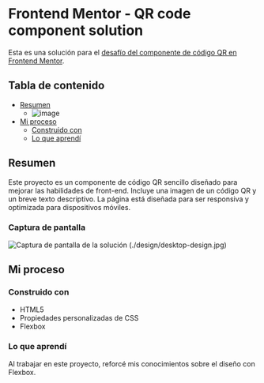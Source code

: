 # Frontend Mentor - QR code component solution

Esta es una solución para el [desafío del componente de código QR en Frontend Mentor](https://www.frontendmentor.io/challenges/qr-code-component-iux_sIO_H).

## Tabla de contenido

- [Resumen](#resumen)
  - ![image](https://github.com/AbiSulkes/qr-code-component/assets/132610111/0cf51674-0691-47e9-999a-3b8c67043935)
- [Mi proceso](#mi-proceso)
  - [Construido con](#construido-con)
  - [Lo que aprendí](#lo-que-aprendí)

## Resumen

Este proyecto es un componente de código QR sencillo diseñado para mejorar las habilidades de front-end. Incluye una imagen de un código QR y un breve texto descriptivo. La página está diseñada para ser responsiva y optimizada para dispositivos móviles.

### Captura de pantalla

![Captura de pantalla de la solución](./design/desktop-preview.jpg)
(./design/desktop-design.jpg)

## Mi proceso

### Construido con

- HTML5
- Propiedades personalizadas de CSS
- Flexbox

### Lo que aprendí

Al trabajar en este proyecto, reforcé mis conocimientos sobre el diseño con Flexbox.
